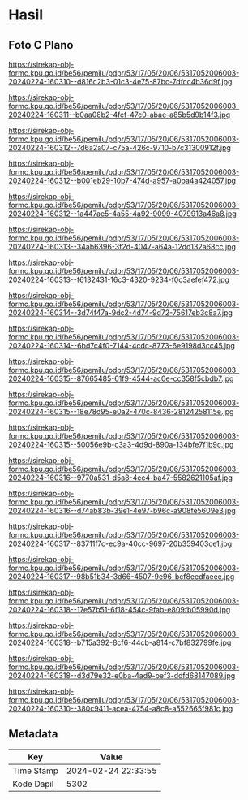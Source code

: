 # Hasil

## Foto C Plano

https://sirekap-obj-formc.kpu.go.id/be56/pemilu/pdpr/53/17/05/20/06/5317052006003-20240224-160310--d816c2b3-01c3-4e75-87bc-7dfcc4b36d9f.jpg

https://sirekap-obj-formc.kpu.go.id/be56/pemilu/pdpr/53/17/05/20/06/5317052006003-20240224-160311--b0aa08b2-4fcf-47c0-abae-a85b5d9b14f3.jpg

https://sirekap-obj-formc.kpu.go.id/be56/pemilu/pdpr/53/17/05/20/06/5317052006003-20240224-160312--7d6a2a07-c75a-426c-9710-b7c31300912f.jpg

https://sirekap-obj-formc.kpu.go.id/be56/pemilu/pdpr/53/17/05/20/06/5317052006003-20240224-160312--b001eb29-10b7-474d-a957-a0ba4a424057.jpg

https://sirekap-obj-formc.kpu.go.id/be56/pemilu/pdpr/53/17/05/20/06/5317052006003-20240224-160312--1a447ae5-4a55-4a92-9099-4079913a46a8.jpg

https://sirekap-obj-formc.kpu.go.id/be56/pemilu/pdpr/53/17/05/20/06/5317052006003-20240224-160313--34ab6396-3f2d-4047-a64a-12dd132a68cc.jpg

https://sirekap-obj-formc.kpu.go.id/be56/pemilu/pdpr/53/17/05/20/06/5317052006003-20240224-160313--f6132431-16c3-4320-9234-f0c3aefef472.jpg

https://sirekap-obj-formc.kpu.go.id/be56/pemilu/pdpr/53/17/05/20/06/5317052006003-20240224-160314--3d74f47a-9dc2-4d74-9d72-75617eb3c8a7.jpg

https://sirekap-obj-formc.kpu.go.id/be56/pemilu/pdpr/53/17/05/20/06/5317052006003-20240224-160314--6bd7c4f0-7144-4cdc-8773-6e9198d3cc45.jpg

https://sirekap-obj-formc.kpu.go.id/be56/pemilu/pdpr/53/17/05/20/06/5317052006003-20240224-160315--87665485-61f9-4544-ac0e-cc358f5cbdb7.jpg

https://sirekap-obj-formc.kpu.go.id/be56/pemilu/pdpr/53/17/05/20/06/5317052006003-20240224-160315--18e78d95-e0a2-470c-8436-28124258115e.jpg

https://sirekap-obj-formc.kpu.go.id/be56/pemilu/pdpr/53/17/05/20/06/5317052006003-20240224-160315--50056e9b-c3a3-4d9d-890a-134bfe7f1b9c.jpg

https://sirekap-obj-formc.kpu.go.id/be56/pemilu/pdpr/53/17/05/20/06/5317052006003-20240224-160316--9770a531-d5a8-4ec4-ba47-5582621105af.jpg

https://sirekap-obj-formc.kpu.go.id/be56/pemilu/pdpr/53/17/05/20/06/5317052006003-20240224-160316--d74ab83b-39e1-4e97-b96c-a908fe5609e3.jpg

https://sirekap-obj-formc.kpu.go.id/be56/pemilu/pdpr/53/17/05/20/06/5317052006003-20240224-160317--83711f7c-ec9a-40cc-9697-20b359403ce1.jpg

https://sirekap-obj-formc.kpu.go.id/be56/pemilu/pdpr/53/17/05/20/06/5317052006003-20240224-160317--98b51b34-3d66-4507-9e96-bcf8eedfaeee.jpg

https://sirekap-obj-formc.kpu.go.id/be56/pemilu/pdpr/53/17/05/20/06/5317052006003-20240224-160318--17e57b51-6f18-454c-9fab-e809fb05990d.jpg

https://sirekap-obj-formc.kpu.go.id/be56/pemilu/pdpr/53/17/05/20/06/5317052006003-20240224-160318--b715a392-8cf6-44cb-a814-c7bf832799fe.jpg

https://sirekap-obj-formc.kpu.go.id/be56/pemilu/pdpr/53/17/05/20/06/5317052006003-20240224-160318--d3d79e32-e0ba-4ad9-bef3-ddfd68147089.jpg

https://sirekap-obj-formc.kpu.go.id/be56/pemilu/pdpr/53/17/05/20/06/5317052006003-20240224-160310--380c9411-acea-4754-a8c8-a552665f981c.jpg


## Metadata

| Key        | Value               |
| ---------- | ------------------- |
| Time Stamp | 2024-02-24 22:33:55 |
| Kode Dapil | 5302                |



